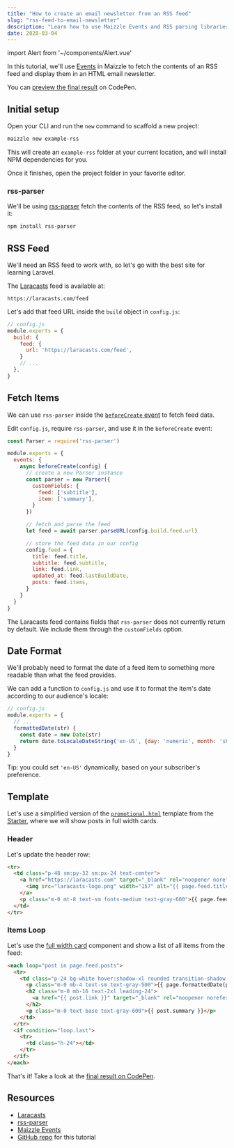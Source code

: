 ```yaml
---
title: "How to create an email newsletter from an RSS feed"
slug: "rss-feed-to-email-newsletter"
description: "Learn how to use Maizzle Events and RSS parsing libraries to create an email newsletter from an (atom) RSS feed."
date: 2020-03-04
---
```


import Alert from '~/components/Alert.vue'

In this tutorial, we'll use [Events](/docs/events/) in Maizzle to fetch the contents of an RSS feed and display them in an HTML email newsletter.

You can [preview the final result](https://codepen.io/maizzle/pen/ExjvmdP?editors=1000) on CodePen.

## Initial setup

Open your CLI and run the `new` command to scaffold a new project:

```bash
maizzle new example-rss
```

This will create an `example-rss` folder at your current location, and will install NPM dependencies for you.

Once it finishes, open the project folder in your favorite editor.

### rss-parser

We'll be using [rss-parser](https://www.npmjs.com/package/rss-parser) fetch the contents of the RSS feed, so let's install it:

```bash
npm install rss-parser
```

## RSS Feed

We'll need an RSS feed to work with, so let's go with the best site for learning Laravel. 

The [Laracasts](https://laracasts.com) feed is available at:

```
https://laracasts.com/feed
```

Let's add that feed URL inside the `build` object in `config.js`:

```js
// config.js
module.exports = {
  build: {
    feed: {
      url: 'https://laracasts.com/feed',
    }
    // ...
  },
}
```

## Fetch Items

We can use `rss-parser` inside the [`beforeCreate` event](/docs/events/#beforecreate) to fetch feed data.

Edit `config.js`, require `rss-parser`, and use it in the `beforeCreate` event:

```js
const Parser = require('rss-parser')

module.exports = {
  events: {
    async beforeCreate(config) {
      // create a new Parser instance
      const parser = new Parser({
        customFields: {
          feed: ['subtitle'],
          item: ['summary'],
        }
      })

      // fetch and parse the feed
      let feed = await parser.parseURL(config.build.feed.url)

      // store the feed data in our config
      config.feed = {
        title: feed.title,
        subtitle: feed.subtitle,
        link: feed.link,
        updated_at: feed.lastBuildDate,
        posts: feed.items,
      }
    }
  }
}
```

<alert>The Laracasts feed contains fields that <code>rss-parser</code> does not currently return by default. We include them through the <code>customFields</code> option.</alert>

## Date Format

We'll probably need to format the date of a feed item to something more readable than what the feed provides. 

We can add a function to `config.js` and use it to format the item's date according to our audience's locale:

```js
// config.js
module.exports = {
  // ...
  formattedDate(str) {
    const date = new Date(str)
    return date.toLocaleDateString('en-US', {day: 'numeric', month: 'short', year: 'numeric'})
  }
}
```

<alert>Tip: you could set <code>'en-US'</code> dynamically, based on your subscriber's preference.</alert>

## Template

Let's use a simplified version of the [`promotional.html`](https://github.com/maizzle/maizzle/blob/master/src/templates/promotional.html) template from the [Starter](https://github.com/maizzle/maizzle/), where we will show posts in full width cards.

### Header

Let's update the header row:

```html
<tr>
  <td class="p-48 sm:py-32 sm:px-24 text-center">
    <a href="https://laracasts.com" target="_blank" rel="noopener noreferrer">
      <img src="laracasts-logo.png" width="157" alt="{{ page.feed.title }}">
    </a>
    <p class="m-0 mt-8 text-sm fonts-medium text-gray-600">{{ page.feed.subtitle }}</p>
  </td>
</tr>
```

### Items Loop

Let's use the [full width card](https://github.com/maizzle/maizzle/blob/master/src/templates/promotional.html#L53-L63) component and show a list of all items from the feed:

```html
<each loop="post in page.feed.posts">
  <tr>
    <td class="p-24 bg-white hover:shadow-xl rounded transition-shadow duration-300">
      <p class="m-0 mb-4 text-sm text-gray-500">{{ page.formattedDate(post.pubDate) }}</p>
      <h2 class="m-0 mb-16 text-2xl leading-24">
        <a href="{{ post.link }}" target="_blank" rel="noopener noreferrer" class="text-gray-800 hover:text-gray-700 no-underline transition-colors duration-300">{{ post.title }}</a>
      </h2>
      <p class="m-0 text-base text-gray-600">{{ post.summary }}</p>
    </td>
  </tr>
  <if condition="loop.last">
    <tr>
      <td class="h-24"></td>
    </tr>    
  </if>
</each>
```

That's it! Take a look at the [final result on CodePen](https://codepen.io/maizzle/pen/ExjvmdP?editors=1000).

## Resources

- [Laracasts](https://laracasts.com/)
- [rss-parser](https://www.npmjs.com/package/rss-parser)
- [Maizzle Events](/docs/events/)
- [GitHub repo](https://github.com/maizzle/example-rss) for this tutorial
